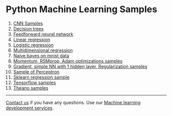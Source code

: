 # Python Machine Learning Samples

1. <a href="https://github.com/adexin/Python-Machine-Learning-Samples/tree/master/Convolutional_Neural_Networks">CNN  Samples</a>
2. <a href="https://github.com/adexin/Python-Machine-Learning-Samples/tree/master/Decision_trees">Decision trees</a>
3. <a href="https://github.com/adexin/Python-Machine-Learning-Samples/tree/master/Feedforward_neural_network">Feedforward neural network</a>
4. <a href="https://github.com/adexin/Python-Machine-Learning-Samples/tree/master/Linear_regression">Linear regression</a>
5. <a href="https://github.com/adexin/Python-Machine-Learning-Samples/tree/master/Logistic_regression">Logistic regression</a>
6. <a href="https://github.com/adexin/Python-Machine-Learning-Samples/tree/master/Multidimensional_regression">Multidimensional regression</a>
7. <a href="https://github.com/adexin/Python-Machine-Learning-Samples/tree/master/Naive_bayes_mnist">Naive bayes on mnist data</a>
8. <a href="https://github.com/adexin/Python-Machine-Learning-Samples/tree/master/Optimizations">Momentum, RSMprop, Adam optimizations samples</a>
9. <a href="https://github.com/adexin/Python-Machine-Learning-Samples/tree/master/Other_samples">Gradient, simple NN with 1 hidden layer, Regularization samples</a>
10. <a href="https://github.com/adexin/Python-Machine-Learning-Samples/tree/master/Perceptron">Sample of Perceptron</a>
11. <a href="https://github.com/adexin/Python-Machine-Learning-Samples/tree/master/Regressions_sklearn">Sklearn regression sample</a>
12. <a href="https://github.com/adexin/Python-Machine-Learning-Samples/tree/master/Tensorflow_basics">Tensorflow samples</a>
13. <a href="https://github.com/adexin/Python-Machine-Learning-Samples/tree/master/Theano_basics">Theano samples</a>

--------

<a href="https://adexin.com/contact-us/">Contact us</a> if you have any questions. Use our <a href="https://adexin.com/services/machine-learning-consulting/">Machine learning development services</a>.
